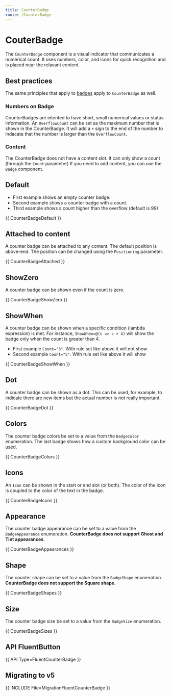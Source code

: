 ```yaml
---
title: CounterBadge
route: /CounterBadge
---
```


# CouterBadge

The `CounterBadge` component is a visual indicator that communicates a numerical count.
It uses numbers, color, and icons for quick recognition and is placed near the relavant content.

## Best practices

The same principles that apply to [badges](/Badge) apply to `CounterBadge` as well.

### Numbers on Badge
CounterBadges are intented to have short, small numerical values or status information. An `OverflowCount` can be set as the maximum number that is shown in the CounterBadge.
It will add a `+` sign to the end of the number to indacate that the number is larger than the `OverflowCount`.

### Content

The CounterBadge does not have a content slot. It can only show a count (through the `Count` parameter) If you need to add content, you can use the `Badge` component.

## Default

- First example shows an empty counter badge. 
- Second example shows a counter badge with a count.
- Third example shows a count higher than the overflow (default is 99)

{{ CounterBadgeDefault }}


## Attached to content
A counter badge can be attached to any content. The default position is above-end. The position can be changed using the `Positioning` parameter.

{{ CounterBadgeAttached }}

## ShowZero
A counter badge can be shown even if the count is zero.

{{ CounterBadgeShowZero }}

## ShowWhen
A counter badge can be shown when a specific condition (lambda expression) is met.
For instance, `ShowWhen=@(c => c > 4)` will show the badge only when the count is greater than 4.

- First example `Count="3"`. With rule set like above it will not show
- Second example `Count="5"`. With rule set like above it will show

{{ CounterBadgeShowWhen }}

## Dot
A counter badge can be shown as a dot. This can be used, for example, to indicate there are new items but the actual number is not really important.

{{ CounterBadgeDot }}

## Colors

The counter badge colors be set to a value from the `BadgeColor` enumeration. The last badge shows how a custom background color can be used.

{{ CounterBadgeColors }}

## Icons
An `Icon` can be shown in the start or end slot (or both). The color of the icon is coupled to the color of the text in the badge.

{{ CounterBadgeIcons }}

## Appearance

The counter badge appearance can be set to a value from the `BadgeAppearance` enumeration.
**CounterBadge does not support Ghost and Tint appearances**.

{{ CounterBadgeAppearances }}

## Shape
The counter shape can be set to a value from the `BadgeShape` enumeration.
**CounterBadge does not support the Square shape**.

{{ CounterBadgeShapes }}

## Size
The counter badge size be set to a value from  the `BadgeSize` enumeration.

{{ CounterBadgeSizes }}

## API FluentButton

{{ API Type=FluentCounterBadge }}

## Migrating to v5

{{ INCLUDE File=MigrationFluentCounterBadge }}
